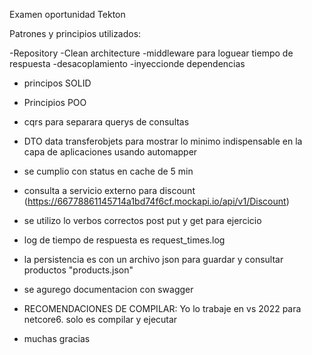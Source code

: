 Examen oportunidad Tekton

Patrones y principios utilizados:

-Repository
-Clean architecture
-middleware para loguear tiempo de respuesta
-desacoplamiento
-inyeccionde dependencias
- principos SOLID
- Principios POO
- cqrs para separara querys de consultas
- DTO data transferobjets para mostrar lo minimo indispensable en la capa de aplicaciones usando automapper

- se cumplio con status en cache de 5 min
- consulta a servicio externo para discount (https://66778861145714a1bd74f6cf.mockapi.io/api/v1/Discount)
- se utilizo lo verbos correctos post put y get para ejercicio
- log de tiempo de respuesta es request_times.log
- la persistencia es con un archivo json para guardar y consultar productos "products.json"
- se agurego documentacion con swagger

- RECOMENDACIONES DE COMPILAR: Yo lo trabaje en vs 2022 para netcore6. solo es compilar y ejecutar

- muchas gracias

